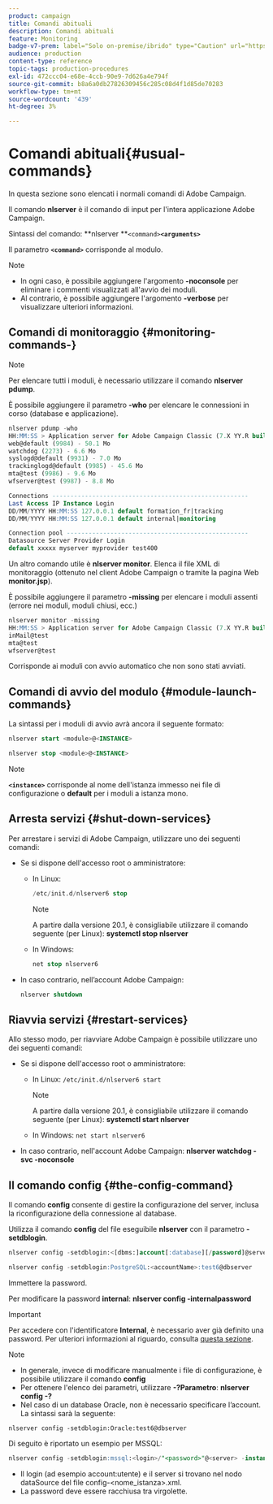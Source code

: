```yaml
---
product: campaign
title: Comandi abituali
description: Comandi abituali
feature: Monitoring
badge-v7-prem: label="Solo on-premise/ibrido" type="Caution" url="https://experienceleague.adobe.com/docs/campaign-classic/using/installing-campaign-classic/architecture-and-hosting-models/hosting-models-lp/hosting-models.html?lang=it" tooltip="Applicabile solo alle distribuzioni on-premise e ibride"
audience: production
content-type: reference
topic-tags: production-procedures
exl-id: 472ccc04-e68e-4ccb-90e9-7d626a4e794f
source-git-commit: b8a6a0db27826309456c285c08d4f1d85de70283
workflow-type: tm+mt
source-wordcount: '439'
ht-degree: 3%

---
```


# Comandi abituali{#usual-commands}



In questa sezione sono elencati i normali comandi di Adobe Campaign.

Il comando **nlserver** è il comando di input per l&#39;intera applicazione Adobe Campaign.

Sintassi del comando: **nlserver **`<command>`****`<arguments>`****

Il parametro **`<command>`** corrisponde al modulo.

>[!NOTE]
>
>* In ogni caso, è possibile aggiungere l&#39;argomento **-noconsole** per eliminare i commenti visualizzati all&#39;avvio dei moduli.
>* Al contrario, è possibile aggiungere l&#39;argomento **-verbose** per visualizzare ulteriori informazioni.
>

## Comandi di monitoraggio {#monitoring-commands-}

>[!NOTE]
>
>Per elencare tutti i moduli, è necessario utilizzare il comando **nlserver pdump**.

È possibile aggiungere il parametro **-who** per elencare le connessioni in corso (database e applicazione).

```sql
nlserver pdump -who
HH:MM:SS > Application server for Adobe Campaign Classic (7.X YY.R build XXX@SHA1) of DD/MM/YYYY
web@default (9984) - 50.1 Mo
watchdog (2273) - 6.6 Mo
syslogd@default (9931) - 7.0 Mo
trackinglogd@default (9985) - 45.6 Mo
mta@test (9986) - 9.6 Mo
wfserver@test (9987) - 8.8 Mo

Connections ------------------------------------------------------
Last Access IP Instance Login 
DD/MM/YYYY HH:MM:SS 127.0.0.1 default formation_fr|tracking
DD/MM/YYYY HH:MM:SS 127.0.0.1 default internal|monitoring

Connection pool --------------------------------------------------
Datasource Server Provider Login 
default xxxxx myserver myprovider test400
```

Un altro comando utile è **nlserver monitor**. Elenca il file XML di monitoraggio (ottenuto nel client Adobe Campaign o tramite la pagina Web **monitor.jsp**).

È possibile aggiungere il parametro **-missing** per elencare i moduli assenti (errore nei moduli, moduli chiusi, ecc.)

```sql
nlserver monitor -missing
HH:MM:SS > Application server for Adobe Campaign Classic (7.X YY.R build XXX@SHA1) of DD/MM/YYYY
inMail@test
mta@test
wfserver@test
```

Corrisponde ai moduli con avvio automatico che non sono stati avviati.

## Comandi di avvio del modulo {#module-launch-commands}

La sintassi per i moduli di avvio avrà ancora il seguente formato:

```sql
nlserver start <module>@<INSTANCE>
```

```sql
nlserver stop <module>@<INSTANCE>
```

>[!NOTE]
>
>**`<instance>`** corrisponde al nome dell&#39;istanza immesso nei file di configurazione o **default** per i moduli a istanza mono.

## Arresta servizi {#shut-down-services}

Per arrestare i servizi di Adobe Campaign, utilizzare uno dei seguenti comandi:

* Se si dispone dell&#39;accesso root o amministratore:

   * In Linux:

     ```sql
     /etc/init.d/nlserver6 stop
     ```

     >[!NOTE]
     >
     >A partire dalla versione 20.1, è consigliabile utilizzare il comando seguente (per Linux): **systemctl stop nlserver**

   * In Windows:

     ```sql
     net stop nlserver6
     ```

* In caso contrario, nell’account Adobe Campaign:

  ```sql
  nlserver shutdown 
  ```

## Riavvia servizi {#restart-services}

Allo stesso modo, per riavviare Adobe Campaign è possibile utilizzare uno dei seguenti comandi:

* Se si dispone dell&#39;accesso root o amministratore:

   * In Linux: `/etc/init.d/nlserver6 start`

     >[!NOTE]
     >
     >A partire dalla versione 20.1, è consigliabile utilizzare il comando seguente (per Linux): **systemctl start nlserver**

   * In Windows: `net start nlserver6`

* In caso contrario, nell&#39;account Adobe Campaign: **nlserver watchdog -svc -noconsole**

## Il comando config {#the-config-command}

Il comando **config** consente di gestire la configurazione del server, inclusa la riconfigurazione della connessione al database.

Utilizza il comando **config** del file eseguibile **nlserver** con il parametro **-setdblogin**.

```sql
nlserver config -setdblogin:<[dbms:]account[:database][/password]@server>
```

```sql
nlserver config -setdblogin:PostgreSQL:<accountName>:test6@dbserver
```

Immettere la password.

Per modificare la password **internal**: **nlserver config -internalpassword**

>[!IMPORTANT]
>
>Per accedere con l&#39;identificatore **Internal**, è necessario aver già definito una password. Per ulteriori informazioni al riguardo, consulta [questa sezione](../../installation/using/configuring-campaign-server.md#internal-identifier).

>[!NOTE]
>
>* In generale, invece di modificare manualmente i file di configurazione, è possibile utilizzare il comando **config**
>* Per ottenere l&#39;elenco dei parametri, utilizzare **-?Parametro**: **nlserver config -?**
>* Nel caso di un database Oracle, non è necessario specificare l’account. La sintassi sarà la seguente:
>
>  `nlserver config -setdblogin:Oracle:test6@dbserver`
>

Di seguito è riportato un esempio per MSSQL:

```sql
nlserver config -setdblogin:mssql:<login>/"<password>"@<server> -instance:<instance_name> 
```

* Il login (ad esempio account:utente) e il server si trovano nel nodo dataSource del file config-&lt;nome_istanza>.xml.
* La password deve essere racchiusa tra virgolette.

